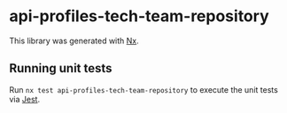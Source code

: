 # api-profiles-tech-team-repository

This library was generated with [Nx](https://nx.dev).

## Running unit tests

Run `nx test api-profiles-tech-team-repository` to execute the unit tests via [Jest](https://jestjs.io).
